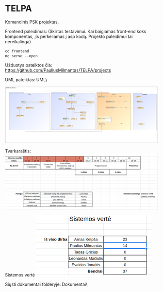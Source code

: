 # TELPA
Komandinis PSK projektas. 

Frontend paleidimas: (Skirtas testavimui. Kai baigiamas front-end koks komponentas, jis perkeliamas į asp kodą. Projekto paleidimui tai nereikalinga)
```
cd frontend
ng serve --open
```

Užduotys pateiktos čia: https://github.com/PauliusMilmantas/TELPA/projects

UML pateiktas:
UML\

![alt text](https://raw.githubusercontent.com/PauliusMilmantas/TELPA/master/UML/Model.jpg)

Tvarkaraštis:
![alt text](https://raw.githubusercontent.com/PauliusMilmantas/TELPA/master/Dokumentai/Planas.png)

Sistemos vertė
![alt text](https://github.com/PauliusMilmantas/TELPA/blob/master/Dokumentai/SistemosVerte.png)

Siųsti dokumentai folderyje:
Dokumentai\

